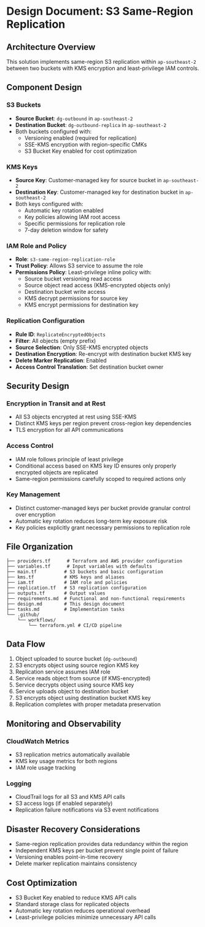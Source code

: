 # Design Document: S3 Same-Region Replication

## Architecture Overview

This solution implements same-region S3 replication within `ap-southeast-2` between two buckets with KMS encryption and least-privilege IAM controls.

## Component Design

### S3 Buckets

- **Source Bucket**: `dg-outbound` in `ap-southeast-2`
- **Destination Bucket**: `dg-outbound-replica` in `ap-southeast-2`
- Both buckets configured with:
  - Versioning enabled (required for replication)
  - SSE-KMS encryption with region-specific CMKs
  - S3 Bucket Key enabled for cost optimization

### KMS Keys

- **Source Key**: Customer-managed key for source bucket in `ap-southeast-2`
- **Destination Key**: Customer-managed key for destination bucket in `ap-southeast-2`
- Both keys configured with:
  - Automatic key rotation enabled
  - Key policies allowing IAM root access
  - Specific permissions for replication role
  - 7-day deletion window for safety

### IAM Role and Policy

- **Role**: `s3-same-region-replication-role`
- **Trust Policy**: Allows S3 service to assume the role
- **Permissions Policy**: Least-privilege inline policy with:
  - Source bucket versioning read access
  - Source object read access (KMS-encrypted objects only)
  - Destination bucket write access
  - KMS decrypt permissions for source key
  - KMS encrypt permissions for destination key

### Replication Configuration

- **Rule ID**: `ReplicateEncryptedObjects`
- **Filter**: All objects (empty prefix)
- **Source Selection**: Only SSE-KMS encrypted objects
- **Destination Encryption**: Re-encrypt with destination bucket KMS key
- **Delete Marker Replication**: Enabled
- **Access Control Translation**: Set destination bucket owner

## Security Design

### Encryption in Transit and at Rest

- All S3 objects encrypted at rest using SSE-KMS
- Distinct KMS keys per region prevent cross-region key dependencies
- TLS encryption for all API communications

### Access Control

- IAM role follows principle of least privilege
- Conditional access based on KMS key ID ensures only properly encrypted objects are replicated
- Same-region permissions carefully scoped to required actions only

### Key Management

- Distinct customer-managed keys per bucket provide granular control over encryption
- Automatic key rotation reduces long-term key exposure risk
- Key policies explicitly grant necessary permissions to replication role

## File Organization

```
├── providers.tf      # Terraform and AWS provider configuration
├── variables.tf      # Input variables with defaults
├── main.tf          # S3 buckets and basic configuration
├── kms.tf           # KMS keys and aliases
├── iam.tf           # IAM role and policies
├── replication.tf   # S3 replication configuration
├── outputs.tf       # Output values
├── requirements.md  # Functional and non-functional requirements
├── design.md        # This design document
├── tasks.md         # Implementation tasks
└── .github/
    └── workflows/
        └── terraform.yml # CI/CD pipeline
```

## Data Flow

1. Object uploaded to source bucket (`dg-outbound`)
2. S3 encrypts object using source region KMS key
3. Replication service assumes IAM role
4. Service reads object from source (if KMS-encrypted)
5. Service decrypts object using source KMS key
6. Service uploads object to destination bucket
7. S3 encrypts object using destination bucket KMS key
8. Replication completes with proper metadata preservation

## Monitoring and Observability

### CloudWatch Metrics

- S3 replication metrics automatically available
- KMS key usage metrics for both regions
- IAM role usage tracking

### Logging

- CloudTrail logs for all S3 and KMS API calls
- S3 access logs (if enabled separately)
- Replication failure notifications via S3 event notifications

## Disaster Recovery Considerations

- Same-region replication provides data redundancy within the region
- Independent KMS keys per bucket prevent single point of failure
- Versioning enables point-in-time recovery
- Delete marker replication maintains consistency

## Cost Optimization

- S3 Bucket Key enabled to reduce KMS API calls
- Standard storage class for replicated objects
- Automatic key rotation reduces operational overhead
- Least-privilege policies minimize unnecessary API calls
